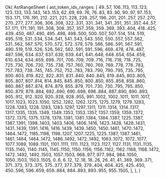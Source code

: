 Ok(
    AstRangeSheet {
        ast_token_idx_ranges: [
            49..57,
            106..113,
            113..123,
            123..133,
            133..143,
            143..153,
            62..69,
            69..76,
            76..83,
            83..90,
            90..97,
            97..153,
            153..171,
            176..191,
            212..221,
            221..228,
            228..257,
            196..201,
            201..257,
            257..270,
            270..277,
            277..306,
            306..308,
            322..331,
            331..341,
            341..351,
            351..357,
            44..57,
            57..171,
            171..191,
            191..308,
            308..357,
            357..359,
            359..369,
            393..404,
            418..425,
            439..450,
            487..490,
            495..498,
            498..500,
            500..507,
            507..514,
            514..519,
            495..519,
            531..534,
            534..541,
            541..543,
            543..550,
            550..557,
            557..562,
            531..562,
            567..570,
            570..572,
            572..579,
            579..586,
            586..591,
            567..591,
            490..519,
            519..526,
            526..562,
            562..591,
            591..596,
            469..478,
            478..487,
            487..596,
            634..637,
            637..639,
            639..641,
            641..648,
            648..654,
            654..659,
            610..634,
            634..659,
            698..701,
            706..709,
            709..716,
            716..718,
            718..725,
            725..730,
            706..730,
            735..738,
            757..760,
            760..769,
            769..778,
            778..783,
            757..783,
            738..745,
            745..752,
            752..783,
            783..790,
            790..795,
            735..795,
            800..803,
            819..822,
            822..831,
            831..840,
            840..845,
            819..845,
            803..805,
            805..807,
            807..814,
            814..845,
            845..850,
            800..850,
            855..858,
            858..860,
            860..867,
            867..874,
            874..879,
            855..879,
            701..730,
            730..795,
            795..850,
            850..879,
            879..884,
            682..690,
            690..698,
            698..884,
            887..890,
            890..893,
            905..912,
            912..920,
            920..928,
            928..955,
            991..1002,
            1002..1011,
            1011..1017,
            1017..1023,
            1023..1050,
            1252..1262,
            1262..1275,
            1275..1279,
            1279..1283,
            1228..1283,
            1228..1283,
            1283..1297,
            1297..1311,
            1311..1314,
            1314..1317,
            1317..1335,
            1335..1349,
            1349..1353,
            1353..1357,
            1357..1359,
            1359..1372,
            1372..1375,
            1375..1378,
            1378..1381,
            1381..1384,
            1384..1387,
            1225..1387,
            1387..1391,
            1398..1403,
            1403..1406,
            1406..1416,
            1423..1428,
            1428..1431,
            1431..1439,
            1391..1416,
            1416..1439,
            1439..1450,
            1450..1461,
            1470..1472,
            1464..1472,
            1185..1198,
            1198..1207,
            1207..1225,
            1225..1387,
            1387..1461,
            1461..1464,
            1464..1472,
            1486..1492,
            1472..1492,
            1063..1072,
            1072..1077,
            1077..1089,
            1089..1101,
            1101..1111,
            1111..1123,
            1123..1127,
            1127..1131,
            1131..1135,
            1135..1140,
            1140..1145,
            1145..1150,
            1150..1156,
            1156..1162,
            1162..1168,
            1168..1472,
            1472..1492,
            1492..1503,
            1057..1503,
            968..977,
            977..984,
            984..1050,
            1050..1503,
            1503..1505,
            0..6,
            6..12,
            12..18,
            18..26,
            26..41,
            41..369,
            369..371,
            371..373,
            373..375,
            375..377,
            377..379,
            379..404,
            404..425,
            425..450,
            450..596,
            596..659,
            659..884,
            884..893,
            893..955,
            955..1505,
        ],
    },
)